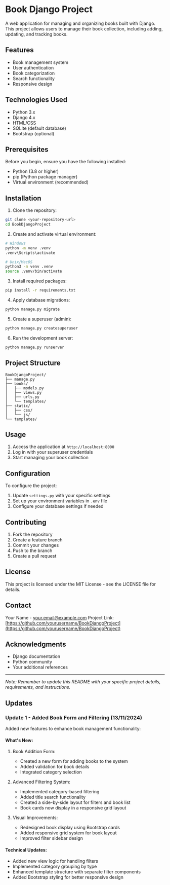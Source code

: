 # Book Django Project

A web application for managing and organizing books built with Django. This project allows users to manage their book collection, including adding, updating, and tracking books.

## Features

- Book management system
- User authentication
- Book categorization
- Search functionality
- Responsive design

## Technologies Used

- Python 3.x
- Django 4.x
- HTML/CSS
- SQLite (default database)
- Bootstrap (optional)

## Prerequisites

Before you begin, ensure you have the following installed:
- Python (3.8 or higher)
- pip (Python package manager)
- Virtual environment (recommended)

## Installation

1. Clone the repository:
```bash
git clone <your-repository-url>
cd BookDjangoProject
```

2. Create and activate virtual environment:
```bash
# Windows
python -m venv .venv
.venv\Scripts\activate

# Unix/MacOS
python3 -m venv .venv
source .venv/bin/activate
```

3. Install required packages:
```bash
pip install -r requirements.txt
```

4. Apply database migrations:
```bash
python manage.py migrate
```

5. Create a superuser (admin):
```bash
python manage.py createsuperuser
```

6. Run the development server:
```bash
python manage.py runserver
```

## Project Structure

```
BookDjangoProject/
├── manage.py
├── books/
│   ├── models.py
│   ├── views.py
│   ├── urls.py
│   └── templates/
├── static/
│   ├── css/
│   └── js/
└── templates/
```

## Usage

1. Access the application at `http://localhost:8000`
2. Log in with your superuser credentials
3. Start managing your book collection

## Configuration

To configure the project:
1. Update `settings.py` with your specific settings
2. Set up your environment variables in `.env` file
3. Configure your database settings if needed

## Contributing

1. Fork the repository
2. Create a feature branch
3. Commit your changes
4. Push to the branch
5. Create a pull request

## License

This project is licensed under the MIT License - see the LICENSE file for details.

## Contact

Your Name - your.email@example.com
Project Link: [https://github.com/yourusername/BookDjangoProject](https://github.com/yourusername/BookDjangoProject)

## Acknowledgments

- Django documentation
- Python community
- Your additional references

---
*Note: Remember to update this README with your specific project details, requirements, and instructions.*


## Updates

### Update 1 - Added Book Form and Filtering (13/11/2024)
Added new features to enhance book management functionality:

#### What's New:
1. Book Addition Form:
   - Created a new form for adding books to the system
   - Added validation for book details
   - Integrated category selection

2. Advanced Filtering System:
   - Implemented category-based filtering
   - Added title search functionality
   - Created a side-by-side layout for filters and book list
   - Book cards now display in a responsive grid layout

3. Visual Improvements:
   - Redesigned book display using Bootstrap cards
   - Added responsive grid system for book layout
   - Improved filter sidebar design

#### Technical Updates:
- Added new view logic for handling filters
- Implemented category grouping by type
- Enhanced template structure with separate filter components
- Added Bootstrap styling for better responsive design
